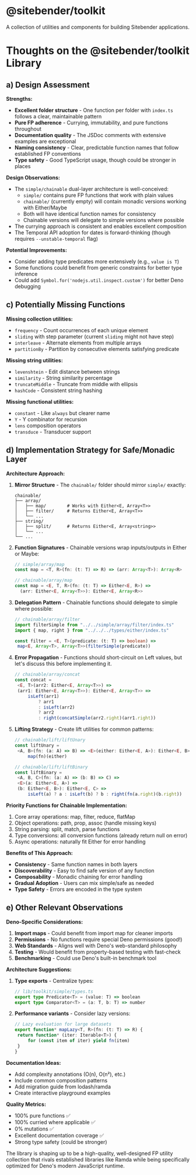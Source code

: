 # @sitebender/toolkit

A collection of utilities and components for building Sitebender applications.

# Thoughts on the @sitebender/toolkit Library

## a) Design Assessment

**Strengths:**

- **Excellent folder structure** - One function per folder with `index.ts` follows a clear, maintainable pattern
- **Pure FP adherence** - Currying, immutability, and pure functions throughout
- **Documentation quality** - The JSDoc comments with extensive examples are exceptional
- **Naming consistency** - Clear, predictable function names that follow established FP conventions
- **Type safety** - Good TypeScript usage, though could be stronger in places

**Design Observations:**

- The `simple/chainable` dual-layer architecture is well-conceived:
  - `simple/` contains pure FP functions that work with plain values
  - `chainable/` (currently empty) will contain monadic versions working with Either/Maybe
  - Both will have identical function names for consistency
  - Chainable versions will delegate to simple versions where possible
- The currying approach is consistent and enables excellent composition
- The Temporal API adoption for dates is forward-thinking (though requires `--unstable-temporal` flag)

**Potential Improvements:**

- Consider adding type predicates more extensively (e.g., `value is T`)
- Some functions could benefit from generic constraints for better type inference
- Could add `Symbol.for('nodejs.util.inspect.custom')` for better Deno debugging

## c) Potentially Missing Functions

**Missing collection utilities:**

- `frequency` - Count occurrences of each unique element
- `sliding` with step parameter (current `sliding` might not have step)
- `interleave` - Alternate elements from multiple arrays
- `partitionBy` - Partition by consecutive elements satisfying predicate

**Missing string utilities:**

- `levenshtein` - Edit distance between strings
- `similarity` - String similarity percentage
- `truncateMiddle` - Truncate from middle with ellipsis
- `hashCode` - Consistent string hashing

**Missing functional utilities:**

- `constant` - Like `always` but clearer name
- `Y` - Y combinator for recursion
- `lens` composition operators
- `transduce` - Transducer support

## d) Implementation Strategy for Safe/Monadic Layer

**Architecture Approach:**

1. **Mirror Structure** - The `chainable/` folder should mirror `simple/` exactly:
   ```
   chainable/
   ├── array/
   │   ├── map/        # Works with Either<E, Array<T>>
   │   ├── filter/     # Returns Either<E, Array<T>>
   │   └── ...
   ├── string/
   │   ├── split/      # Returns Either<E, Array<string>>
   │   └── ...
   └── ...
   ```

2. **Function Signatures** - Chainable versions wrap inputs/outputs in Either or Maybe:
   ```typescript
   // simple/array/map
   const map = <T, R>(fn: (t: T) => R) => (arr: Array<T>): Array<R>

   // chainable/array/map  
   const map = <E, T, R>(fn: (t: T) => Either<E, R>) => 
     (arr: Either<E, Array<T>>): Either<E, Array<R>>
   ```

3. **Delegation Pattern** - Chainable functions should delegate to simple where possible:
   ```typescript
   // chainable/array/filter
   import filterSimple from "../../simple/array/filter/index.ts"
   import { map, right } from "../../../types/either/index.ts"

   const filter = <E, T>(predicate: (t: T) => boolean) =>
   	map<E, Array<T>, Array<T>>(filterSimple(predicate))
   ```

4. **Error Propagation** - Functions should short-circuit on Left values, but let's discuss this before implementing it.
   ```typescript
   // chainable/array/concat
   const concat =
   	<E, T>(arr2: Either<E, Array<T>>) =>
   	(arr1: Either<E, Array<T>>): Either<E, Array<T>> =>
   		isLeft(arr1)
   			? arr1
   			: isLeft(arr2)
   			? arr2
   			: right(concatSimple(arr2.right)(arr1.right))
   ```

5. **Lifting Strategy** - Create lift utilities for common patterns:
   ```typescript
   // chainable/lift/liftUnary
   const liftUnary =
   	<A, B>(fn: (a: A) => B) => <E>(either: Either<E, A>): Either<E, B> =>
   		map(fn)(either)

   // chainable/lift/liftBinary
   const liftBinary =
   	<A, B, C>(fn: (a: A) => (b: B) => C) =>
   	<E>(a: Either<E, A>) =>
   	(b: Either<E, B>): Either<E, C> =>
   		isLeft(a) ? a : isLeft(b) ? b : right(fn(a.right)(b.right))
   ```

**Priority Functions for Chainable Implementation:**

1. Core array operations: map, filter, reduce, flatMap
2. Object operations: path, prop, assoc (handle missing keys)
3. String parsing: split, match, parse functions
4. Type conversions: all conversion functions (already return null on error)
5. Async operations: naturally fit Either for error handling

**Benefits of This Approach:**

- **Consistency** - Same function names in both layers
- **Discoverability** - Easy to find safe version of any function
- **Composability** - Monadic chaining for error handling
- **Gradual Adoption** - Users can mix simple/safe as needed
- **Type Safety** - Errors are encoded in the type system

## e) Other Relevant Observations

**Deno-Specific Considerations:**

1. **Import maps** - Could benefit from import map for cleaner imports
2. **Permissions** - No functions require special Deno permissions (good!)
3. **Web Standards** - Aligns well with Deno's web-standard philosophy
4. **Testing** - Would benefit from property-based testing with fast-check
5. **Benchmarking** - Could use Deno's built-in benchmark tool

**Architecture Suggestions:**

1. **Type exports** - Centralize types:
   ```typescript
   // lib/toolkit/simple/types.ts
   export type Predicate<T> = (value: T) => boolean
   export type Comparator<T> = (a: T, b: T) => number
   ```

2. **Performance variants** - Consider lazy versions:
   ```typescript
   // Lazy evaluation for large datasets
   export function* mapLazy<T, R>(fn: (t: T) => R) {
   	return function* (iter: Iterable<T>) {
   		for (const item of iter) yield fn(item)
   	}
   }
   ```

**Documentation Ideas:**

- Add complexity annotations (O(n), O(n²), etc.)
- Include common composition patterns
- Add migration guide from lodash/ramda
- Create interactive playground examples

**Quality Metrics:**

- 100% pure functions ✅
- 100% curried where applicable ✅
- 0% mutations ✅
- Excellent documentation coverage ✅
- Strong type safety (could be stronger)

The library is shaping up to be a high-quality, well-designed FP utility collection that rivals established libraries like Ramda while being specifically optimized for Deno's modern JavaScript runtime.
